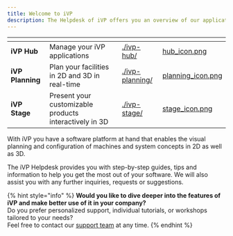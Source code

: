 ```yaml
---
title: Welcome to iVP
description: The Helpdesk of iVP offers you an overview of our applications and their possibilities.
---
```


<!-- Table layout with 3 cards -->
<table data-view="cards">
    <thead>
        <tr>
            <th></th>
            <th></th>
            <th data-hidden data-card-target data-type="content-ref"></th>
            <th data-hidden data-card-cover data-type="files"></th>
        </tr>
    </thead>
    <tbody>
        <tr>
            <td>
                <strong>iVP Hub</strong>
            </td>
            <td>
                Manage your iVP applications
            </td>
            <td>
                <a href="./home/ivp-hub/">./ivp-hub/</a>
            </td>
            <td>
                <a href=".gitbook/assets/hub_icon.png">hub_icon.png</a>
            </td>
        </tr>
        <tr>
            <td>
                <strong>iVP Planning</strong>
            </td>
            <td>
                Plan your facilities in 2D and 3D in real-time
            </td>
            <td>
                <a href="./home/ivp-planning/">./ivp-planning/</a>
            </td>
            <td>
                <a href=".gitbook/assets/planning_icon.png">planning_icon.png</a>
            </td>
        </tr>
        <tr>
            <td>
                <strong>iVP Stage</strong>
            </td>
            <td>
                Present your customizable products interactively in 3D
            </td>
            <td>
                <a href="./home/ivp-stage/">./ivp-stage/</a>
            </td>
            <td>
                <a href=".gitbook/assets/stage_icon.png">stage_icon.png</a>
            </td>
        </tr>
    </tbody>
</table>

With iVP you have a software platform at hand that enables the visual planning and configuration of machines and system concepts in 2D as well as 3D.

The iVP Helpdesk provides you with step-by-step guides, tips and information to help you get the most out of your software. We will also assist you with any further inquiries, requests or suggestions.

{% hint style="info" %}
**Would you like to dive deeper into the features of iVP and make better use of it in your company?**  
Do you prefer personalized support, individual tutorials, or workshops tailored to your needs?  
Feel free to contact our [support team](mailto:support@i-vp.dev) at any time.
{% endhint %}